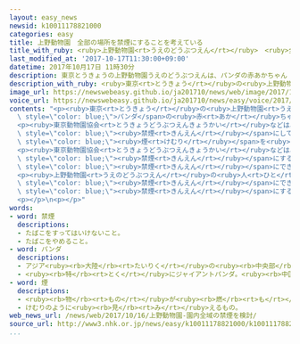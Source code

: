 ```yaml
---
layout: easy_news
newsid: k10011178821000
categories: easy
title: 上野動物園　全部の場所を禁煙にすることを考えている
title_with_ruby: <ruby>上野動物園<rt>うえのどうぶつえん</rt></ruby>　<ruby>全部<rt>ぜんぶ</rt></ruby>の<ruby>場所<rt>ばしょ</rt></ruby>を<ruby>禁煙<rt>きんえん</rt></ruby>にすることを<ruby>考<rt>かんが</rt></ruby>えている
last_modified_at: '2017-10-17T11:30:00+09:00'
datetime: 2017年10月17日 11時30分
description: 東京とうきょうの上野動物園うえのどうぶつえんは、パンダの赤あかちゃん「シャンシャン」を１２月がつごろからみんなに見みせる予定よていです。
description_with_ruby: <ruby>東京<rt>とうきょう</rt></ruby>の<ruby>上野動物園<rt>うえのどうぶつえん</rt></ruby>は、パンダの<ruby>赤<rt>あか</rt></ruby>ちゃん「シャンシャン」を１２<ruby>月<rt>がつ</rt></ruby>ごろからみんなに<ruby>見<rt>み</rt></ruby>せる<ruby>予定<rt>よてい</rt></ruby>です。
image_url: https://newswebeasy.github.io/ja201710/news/web/image/2017/10/17/k10011178821000.jpg
voice_url: https://newswebeasy.github.io/ja201710/news/easy/voice/2017/10/17/k10011178821000.mp3
contents: "<p><ruby>東京<rt>とうきょう</rt></ruby>の<ruby>上野動物園<rt>うえのどうぶつえん</rt></ruby>は、<span\
  \ style=\"color: blue;\">パンダ</span>の<ruby>赤<rt>あか</rt></ruby>ちゃん「シャンシャン」を１２<ruby>月<rt>がつ</rt></ruby>ごろからみんなに<ruby>見<rt>み</rt></ruby>せる<ruby>予定<rt>よてい</rt></ruby>です。このため、これからたくさんの<ruby>家族<rt>かぞく</rt></ruby>が<ruby>動物園<rt>どうぶつえん</rt></ruby>に<ruby>来<rt>く</rt></ruby>ると<ruby>考<rt>かんが</rt></ruby>えています。</p>\n\
  <p><ruby>東京動物園協会<rt>とうきょうどうぶつえんきょうかい</rt></ruby>などは、<ruby>上野動物園<rt>うえのどうぶつえん</rt></ruby>の<ruby>全部<rt>ぜんぶ</rt></ruby>の<ruby>場所<rt>ばしょ</rt></ruby>を<span\
  \ style=\"color: blue;\"><ruby>禁煙<rt>きんえん</rt></ruby></span>にして、たばこを<ruby>吸<rt>す</rt></ruby>ってはいけないことにしたいと<ruby>考<rt>かんが</rt></ruby>えています。<ruby>子<rt>こ</rt></ruby>どもなどが、ほかの<ruby>人<rt>ひと</rt></ruby>のたばこの<span\
  \ style=\"color: blue;\"><ruby>煙<rt>けむり</rt></ruby></span>を<ruby>吸<rt>す</rt></ruby>わないようにするためです。</p>\n\
  <p><ruby>東京動物園協会<rt>とうきょうどうぶつえんきょうかい</rt></ruby>などは、シャンシャンをみんなに<ruby>見<rt>み</rt></ruby>せる<ruby>前<rt>まえ</rt></ruby>に、<ruby>会議<rt>かいぎ</rt></ruby>をして<span\
  \ style=\"color: blue;\"><ruby>禁煙<rt>きんえん</rt></ruby></span>にするかどうか<ruby>決<rt>き</rt></ruby>めたいと<ruby>考<rt>かんが</rt></ruby>えています。そのあと、<ruby>東京<rt>とうきょう</rt></ruby>の<ruby>葛西臨海水族園<rt>かさいりんかいすいぞくえん</rt></ruby>なども<span\
  \ style=\"color: blue;\"><ruby>禁煙<rt>きんえん</rt></ruby></span>にできるかどうか<ruby>考<rt>かんが</rt></ruby>えると<ruby>言<rt>い</rt></ruby>っています。</p>\n\
  <p><ruby>上野動物園<rt>うえのどうぶつえん</rt></ruby>の<ruby>人<rt>ひと</rt></ruby>は、<ruby>上野動物園<rt>うえのどうぶつえん</rt></ruby>でまず<ruby>全部<rt>ぜんぶ</rt></ruby>の<ruby>場所<rt>ばしょ</rt></ruby>を<span\
  \ style=\"color: blue;\"><ruby>禁煙<rt>きんえん</rt></ruby></span>にできたら、<ruby>同<rt>おな</rt></ruby>じように<span\
  \ style=\"color: blue;\"><ruby>禁煙<rt>きんえん</rt></ruby></span>にする<ruby>動物園<rt>どうぶつえん</rt></ruby>なども<ruby>増<rt>ふ</rt></ruby>えると<ruby>考<rt>かんが</rt></ruby>えています。</p>\n\
  <p></p>\n<p></p>"
words:
- word: 禁煙
  descriptions:
  - たばこをすってはいけないこと。
  - たばこをやめること。
- word: パンダ
  descriptions:
  - アジア<ruby><rb>大陸</rb><rt>たいりく</rt></ruby>の<ruby><rb>中央部</rb><rt>ちゅうおうぶ</rt></ruby>にすむけもの。ジャイアントパンダとレッサーパンダがいる。
  - <ruby><rb>特</rb><rt>とく</rt></ruby>にジャイアントパンダ。<ruby><rb>中国西部</rb><rt>ちゅうごくせいぶ</rt></ruby>の<ruby><rb>山地</rb><rt>さんち</rt></ruby>にすむ。<ruby><rb>体</rb><rt>からだ</rt></ruby>は<ruby><rb>白</rb><rt>しろ</rt></ruby>と<ruby><rb>黒</rb><rt>くろ</rt></ruby>に<ruby><rb>色分</rb><rt>いろわ</rt></ruby>けされて、<ruby><rb>顔</rb><rt>かお</rt></ruby>つきや<ruby><rb>動作</rb><rt>どうさ</rt></ruby>がかわいい。
- word: 煙
  descriptions:
  - <ruby><rb>物</rb><rt>もの</rt></ruby>が<ruby><rb>燃</rb><rt>も</rt></ruby>えるときに<ruby><rb>出</rb><rt>で</rt></ruby>る<ruby><rb>気体</rb><rt>きたい</rt></ruby>。けむ。けぶり。
  - けむりのように<ruby><rb>見</rb><rt>み</rt></ruby>えるもの。
web_news_url: /news/web/2017/10/16/上野動物園-園内全域の禁煙を検討/
source_url: http://www3.nhk.or.jp/news/easy/k10011178821000/k10011178821000.html
...
```

